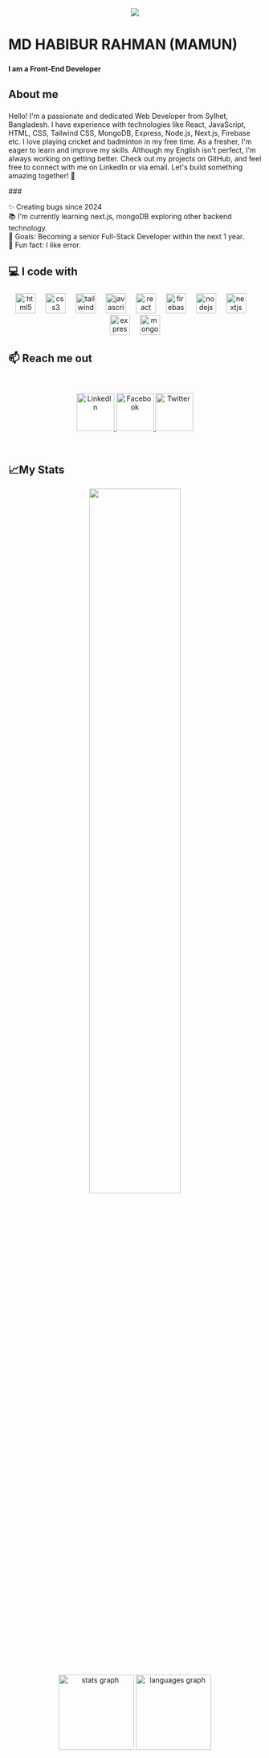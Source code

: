 <div align="center">
  <img  src="https://i.ibb.co.com/8X0yPjr/White-Minimalist-Corporate-Personal-Profile-Linked-In-Banner.png"  />
</div>

###

<h1 align="left">MD HABIBUR RAHMAN (MAMUN)</h1>

###

<h4 align="left">I am a Front-End Developer</h4>

###

<h2 align="left">About me</h2>

###

<p align='left'>
  Hello! I'm a passionate and dedicated Web Developer from Sylhet, Bangladesh. I have experience with technologies like React, JavaScript, HTML, CSS, Tailwind CSS, MongoDB, Express, Node.js, Next.js, Firebase etc. I love playing cricket and badminton in my free time. As a fresher, I'm eager to learn and improve my skills. Although my English isn't perfect, I'm always working on getting better. Check out my projects on GitHub, and feel free to connect with me on LinkedIn or via email. Let's build something amazing together! 🚀
</p>
###

<p align="left">✨ Creating bugs since 2024<br>📚 I'm currently learning  next.js, mongoDB exploring other backend technology.<br>🎯 Goals:  Becoming a senior Full-Stack Developer within the next 1 year.<br>🎲 Fun fact: I like error.</p>

###

## :computer: I code with

###

<div align="center">
  <img src="https://skillicons.dev/icons?i=html" height="40" alt="html5 logo"  />
  <img width="12" />
  <img src="https://skillicons.dev/icons?i=css" height="40" alt="css3 logo"  />
  <img width="12" />
  <img src="https://skillicons.dev/icons?i=tailwind" height="40" alt="tailwindcss logo"  />
  <img width="12" />
  <img src="https://skillicons.dev/icons?i=js" height="40" alt="javascript logo"  />
  <img width="12" />
  <img src="https://cdn.jsdelivr.net/gh/devicons/devicon/icons/react/react-original-wordmark.svg" height="40" alt="react logo"  />
  <img width="12" />
  <img src="https://cdn.jsdelivr.net/gh/devicons/devicon/icons/firebase/firebase-plain-wordmark.svg" height="40" alt="firebase logo"  />
  <img width="12" />
  <img src="https://cdn.jsdelivr.net/gh/devicons/devicon/icons/nodejs/nodejs-original-wordmark.svg" height="40" alt="nodejs logo"  />
  <img width="12" />
  <img src="https://skillicons.dev/icons?i=nextjs" height="40" alt="nextjs logo"  />
  <img width="12" />
  <img src="https://skillicons.dev/icons?i=express" height="40" alt="express logo"  />
  <img width="12" />
  <img src="https://cdn.jsdelivr.net/gh/devicons/devicon/icons/mongodb/mongodb-plain-wordmark.svg" height="40" alt="mongodb logo"  />
</div>

###

## :mailbox: Reach me out

<br />
<p align="center">
  <a href="https://www.linkedin.com/in/habibur5231" target="_blank">
    <img height="75" src="https://i.ibb.co.com/d46WvccQ/Linkedin.png" alt="LinkedIn">
  </a>
  <a href="https://www.facebook.com/habibur5231" target="_blank">
    <img height="75" src="https://github.com/mir-hussain/mir-hussain/blob/main/images/icons/Facebook.png" alt="Facebook">
  </a>
  <a href="https://x.com/MdHabibur241685" target="_blank">
    <img height="75" src="https://github.com/mir-hussain/mir-hussain/blob/main/images/icons/Twitter.png" alt="Twitter">
  </a>
</p>

<br />

###

## :chart_with_upwards_trend:My Stats

<p align="center">
  <img width="60%" src="https://github-readme-streak-stats.herokuapp.com?user=habibur5313&theme=react&hide_border=true&background=0D1117&stroke=0D1117&fire=FF1CF7&sideLabels=00F0FF&currStreakNum=FF1CF7&ring=FF1CF7&currStreakLabel=FF1CF7&sideNums=00F0FF" />
</p>

###

<div align="center">
  <img src="https://github-readme-stats.vercel.app/api?username=habibur5313&hide_title=false&hide_rank=false&show_icons=true&include_all_commits=true&count_private=true&disable_animations=false&theme=dracula&locale=en&hide_border=false&order=1" height="150" alt="stats graph"  />
  <img src="https://github-readme-stats.vercel.app/api/top-langs?username=habibur5313&locale=en&hide_title=false&layout=compact&card_width=320&langs_count=5&theme=dracula&hide_border=false&order=2" height="150" alt="languages graph"  />
</div>



###
